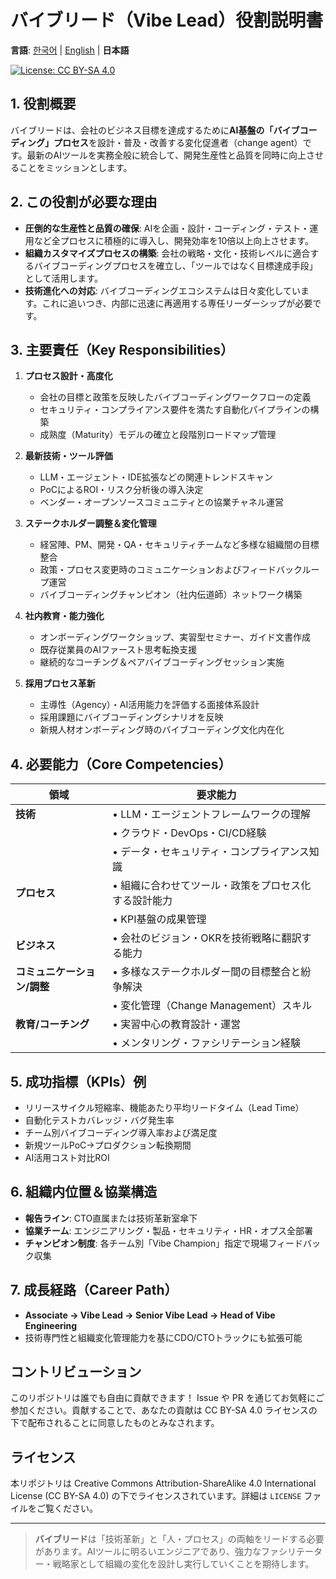 # バイブリード（Vibe Lead）役割説明書

**言語**: [한국어](README.ko.md) | [English](README.md) | **日本語**

[![License: CC BY-SA 4.0](https://licensebuttons.net/l/by-sa/4.0/80x15.png)](https://creativecommons.org/licenses/by-sa/4.0/)

## 1. 役割概要

バイブリードは、会社のビジネス目標を達成するために**AI基盤の「バイブコーディング」プロセス**を設計・普及・改善する変化促進者（change agent）です。最新のAIツールを実務全般に統合して、開発生産性と品質を同時に向上させることをミッションとします。

## 2. この役割が必要な理由

* **圧倒的な生産性と品質の確保**: AIを企画・設計・コーディング・テスト・運用など全プロセスに積極的に導入し、開発効率を10倍以上向上させます。
* **組織カスタマイズプロセスの構築**: 会社の戦略・文化・技術レベルに適合するバイブコーディングプロセスを確立し、「ツールではなく目標達成手段」として活用します。
* **技術進化への対応**: バイブコーディングエコシステムは日々変化しています。これに追いつき、内部に迅速に再適用する専任リーダーシップが必要です。

## 3. 主要責任（Key Responsibilities）

1. **プロセス設計・高度化**

   * 会社の目標と政策を反映したバイブコーディングワークフローの定義
   * セキュリティ・コンプライアンス要件を満たす自動化パイプラインの構築
   * 成熟度（Maturity）モデルの確立と段階別ロードマップ管理

2. **最新技術・ツール評価**

   * LLM・エージェント・IDE拡張などの関連トレンドスキャン
   * PoCによるROI・リスク分析後の導入決定
   * ベンダー・オープンソースコミュニティとの協業チャネル運営

3. **ステークホルダー調整＆変化管理**

   * 経営陣、PM、開発・QA・セキュリティチームなど多様な組織間の目標整合
   * 政策・プロセス変更時のコミュニケーションおよびフィードバックループ運営
   * バイブコーディングチャンピオン（社内伝道師）ネットワーク構築

4. **社内教育・能力強化**

   * オンボーディングワークショップ、実習型セミナー、ガイド文書作成
   * 既存従業員のAIファースト思考転換支援
   * 継続的なコーチング＆ペアバイブコーディングセッション実施

5. **採用プロセス革新**

   * 主導性（Agency）・AI活用能力を評価する面接体系設計
   * 採用課題にバイブコーディングシナリオを反映
   * 新規人材オンボーディング時のバイブコーディング文化内在化

## 4. 必要能力（Core Competencies）

| 領域 | 要求能力 |
| --- | --- |
| **技術** | • LLM・エージェントフレームワークの理解 |
| | • クラウド・DevOps・CI/CD経験 |
| | • データ・セキュリティ・コンプライアンス知識 |
| **プロセス** | • 組織に合わせてツール・政策をプロセス化する設計能力 |
| | • KPI基盤の成果管理 |
| **ビジネス** | • 会社のビジョン・OKRを技術戦略に翻訳する能力 |
| **コミュニケーション/調整** | • 多様なステークホルダー間の目標整合と紛争解決 |
| | • 変化管理（Change Management）スキル |
| **教育/コーチング** | • 実習中心の教育設計・運営 |
| | • メンタリング・ファシリテーション経験 |

## 5. 成功指標（KPIs）例

* リリースサイクル短縮率、機能あたり平均リードタイム（Lead Time）
* 自動化テストカバレッジ・バグ発生率
* チーム別バイブコーディング導入率および満足度
* 新規ツールPoC→プロダクション転換期間
* AI活用コスト対比ROI

## 6. 組織内位置＆協業構造

* **報告ライン**: CTO直属または技術革新室傘下
* **協業チーム**: エンジニアリング・製品・セキュリティ・HR・オプス全部署
* **チャンピオン制度**: 各チーム別「Vibe Champion」指定で現場フィードバック収集

## 7. 成長経路（Career Path）

* **Associate → Vibe Lead → Senior Vibe Lead → Head of Vibe Engineering**
* 技術専門性と組織変化管理能力を基にCDO/CTOトラックにも拡張可能

## コントリビューション

このリポジトリは誰でも自由に貢献できます！ Issue や PR を通じてお気軽にご参加ください。貢献することで、あなたの貢献は CC BY-SA 4.0 ライセンスの下で配布されることに同意したものとみなされます。

## ライセンス

本リポジトリは Creative Commons Attribution-ShareAlike 4.0 International License (CC BY-SA 4.0) の下でライセンスされています。詳細は `LICENSE` ファイルをご覧ください。

---

> **バイブリード**は「技術革新」と「人・プロセス」の両軸をリードする必要があります。AIツールに明るいエンジニアであり、強力なファシリテーター・戦略家として組織の変化を設計し実行していくことを期待します。
